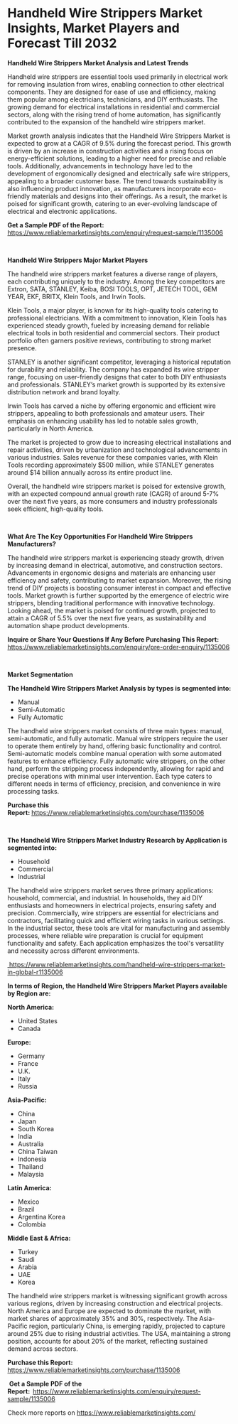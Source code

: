 <p><h1>Handheld Wire Strippers Market Insights, Market Players and Forecast Till 2032</h1></p><p><strong>Handheld Wire Strippers Market Analysis and Latest Trends</strong></p>
<p><p>Handheld wire strippers are essential tools used primarily in electrical work for removing insulation from wires, enabling connection to other electrical components. They are designed for ease of use and efficiency, making them popular among electricians, technicians, and DIY enthusiasts. The growing demand for electrical installations in residential and commercial sectors, along with the rising trend of home automation, has significantly contributed to the expansion of the handheld wire strippers market.</p><p>Market growth analysis indicates that the Handheld Wire Strippers Market is expected to grow at a CAGR of 9.5% during the forecast period. This growth is driven by an increase in construction activities and a rising focus on energy-efficient solutions, leading to a higher need for precise and reliable tools. Additionally, advancements in technology have led to the development of ergonomically designed and electrically safe wire strippers, appealing to a broader customer base. The trend towards sustainability is also influencing product innovation, as manufacturers incorporate eco-friendly materials and designs into their offerings. As a result, the market is poised for significant growth, catering to an ever-evolving landscape of electrical and electronic applications.</p></p>
<p><strong>Get a Sample PDF of the Report:&nbsp;</strong> <a href="https://www.reliablemarketinsights.com/enquiry/request-sample/1135006?utm_campaign=2287&utm_medium=2&utm_source=Github&utm_content=ia&utm_term=18022025&utm_id=handheld-wire-strippers">https://www.reliablemarketinsights.com/enquiry/request-sample/1135006</a></p>
<p>&nbsp;</p>
<p><strong>Handheld Wire Strippers Major Market Players</strong></p>
<p><p>The handheld wire strippers market features a diverse range of players, each contributing uniquely to the industry. Among the key competitors are Extron, SATA, STANLEY, Keiba, BOSI TOOLS, OPT, JETECH TOOL, GEM YEAR, EKF, BRITX, Klein Tools, and Irwin Tools.</p><p>Klein Tools, a major player, is known for its high-quality tools catering to professional electricians. With a commitment to innovation, Klein Tools has experienced steady growth, fueled by increasing demand for reliable electrical tools in both residential and commercial sectors. Their product portfolio often garners positive reviews, contributing to strong market presence.</p><p>STANLEY is another significant competitor, leveraging a historical reputation for durability and reliability. The company has expanded its wire stripper range, focusing on user-friendly designs that cater to both DIY enthusiasts and professionals. STANLEY’s market growth is supported by its extensive distribution network and brand loyalty.</p><p>Irwin Tools has carved a niche by offering ergonomic and efficient wire strippers, appealing to both professionals and amateur users. Their emphasis on enhancing usability has led to notable sales growth, particularly in North America. </p><p>The market is projected to grow due to increasing electrical installations and repair activities, driven by urbanization and technological advancements in various industries. Sales revenue for these companies varies, with Klein Tools recording approximately $500 million, while STANLEY generates around $14 billion annually across its entire product line.</p><p>Overall, the handheld wire strippers market is poised for extensive growth, with an expected compound annual growth rate (CAGR) of around 5-7% over the next five years, as more consumers and industry professionals seek efficient, high-quality tools.</p></p>
<p>&nbsp;</p>
<p><strong>What Are The Key Opportunities For Handheld Wire Strippers Manufacturers?</strong></p>
<p><p>The handheld wire strippers market is experiencing steady growth, driven by increasing demand in electrical, automotive, and construction sectors. Advancements in ergonomic designs and materials are enhancing user efficiency and safety, contributing to market expansion. Moreover, the rising trend of DIY projects is boosting consumer interest in compact and effective tools. Market growth is further supported by the emergence of electric wire strippers, blending traditional performance with innovative technology. Looking ahead, the market is poised for continued growth, projected to attain a CAGR of 5.5% over the next five years, as sustainability and automation shape product developments.</p></p>
<p><strong>Inquire or Share Your Questions If Any Before Purchasing This Report:</strong> <a href="https://www.reliablemarketinsights.com/enquiry/pre-order-enquiry/1135006?utm_campaign=2287&utm_medium=2&utm_source=Github&utm_content=ia&utm_term=18022025&utm_id=handheld-wire-strippers">https://www.reliablemarketinsights.com/enquiry/pre-order-enquiry/1135006</a></p>
<p>&nbsp;</p>
<p><strong>Market Segmentation</strong></p>
<p><strong>The Handheld Wire Strippers Market Analysis by types is segmented into:</strong></p>
<p><ul><li>Manual</li><li>Semi-Automatic</li><li>Fully Automatic</li></ul></p>
<p><p>The handheld wire strippers market consists of three main types: manual, semi-automatic, and fully automatic. Manual wire strippers require the user to operate them entirely by hand, offering basic functionality and control. Semi-automatic models combine manual operation with some automated features to enhance efficiency. Fully automatic wire strippers, on the other hand, perform the stripping process independently, allowing for rapid and precise operations with minimal user intervention. Each type caters to different needs in terms of efficiency, precision, and convenience in wire processing tasks.</p></p>
<p><strong>Purchase this Report:&nbsp;</strong><a href="https://www.reliablemarketinsights.com/purchase/1135006?utm_campaign=2287&utm_medium=2&utm_source=Github&utm_content=ia&utm_term=18022025&utm_id=handheld-wire-strippers">https://www.reliablemarketinsights.com/purchase/1135006</a></p>
<p>&nbsp;</p>
<p><strong>The Handheld Wire Strippers Market Industry Research by Application is segmented into:</strong></p>
<p><ul><li>Household</li><li>Commercial</li><li>Industrial</li></ul></p>
<p><p>The handheld wire strippers market serves three primary applications: household, commercial, and industrial. In households, they aid DIY enthusiasts and homeowners in electrical projects, ensuring safety and precision. Commercially, wire strippers are essential for electricians and contractors, facilitating quick and efficient wiring tasks in various settings. In the industrial sector, these tools are vital for manufacturing and assembly processes, where reliable wire preparation is crucial for equipment functionality and safety. Each application emphasizes the tool's versatility and necessity across different environments.</p></p>
<p><a href="https://www.reliablemarketinsights.com/handheld-wire-strippers-market-in-global-r1135006?utm_campaign=2287&utm_medium=2&utm_source=Github&utm_content=ia&utm_term=18022025&utm_id=handheld-wire-strippers">&nbsp;https://www.reliablemarketinsights.com/handheld-wire-strippers-market-in-global-r1135006</a></p>
<p><strong>In terms of Region, the Handheld Wire Strippers Market Players available by Region are:</strong></p>
<p>
    <p> <strong> North America: </strong>
        <ul>
            <li>United States</li>
            <li>Canada</li>
        </ul>
        </p> 
    <p> <strong> Europe: </strong>
        <ul>
            <li>Germany</li>
            <li>France</li>
            <li>U.K.</li>
            <li>Italy</li>
            <li>Russia</li>
        </ul>
        </p> 
    <p> <strong> Asia-Pacific: </strong>
        <ul>
            <li>China</li>
            <li>Japan</li>
            <li>South Korea</li>
            <li>India</li>
            <li>Australia</li>
            <li>China Taiwan</li>
            <li>Indonesia</li>
            <li>Thailand</li>
            <li>Malaysia</li>
        </ul>
        </p> 
    <p> <strong> Latin America: </strong>
        <ul>
            <li>Mexico</li>
            <li>Brazil</li>
            <li>Argentina Korea</li>
            <li>Colombia</li>
        </ul>
        </p> 
    <p> <strong> Middle East & Africa: </strong>
        <ul>
            <li>Turkey</li>
            <li>Saudi</li>
            <li>Arabia</li>
            <li>UAE</li>
            <li>Korea</li>
        </ul>
    </p>
    </p>
<p><p>The handheld wire strippers market is witnessing significant growth across various regions, driven by increasing construction and electrical projects. North America and Europe are expected to dominate the market, with market shares of approximately 35% and 30%, respectively. The Asia-Pacific region, particularly China, is emerging rapidly, projected to capture around 25% due to rising industrial activities. The USA, maintaining a strong position, accounts for about 20% of the market, reflecting sustained demand across sectors.</p></p>
<p><strong>Purchase this Report: </strong><a href="https://www.reliablemarketinsights.com/purchase/1135006?utm_campaign=2287&utm_medium=2&utm_source=Github&utm_content=ia&utm_term=18022025&utm_id=handheld-wire-strippers">https://www.reliablemarketinsights.com/purchase/1135006</a></p>
<p>&nbsp;<strong>Get a Sample PDF of the Report:&nbsp;&nbsp;</strong><a href="https://www.reliablemarketinsights.com/enquiry/request-sample/1135006?utm_campaign=2287&utm_medium=2&utm_source=Github&utm_content=ia&utm_term=18022025&utm_id=handheld-wire-strippers">https://www.reliablemarketinsights.com/enquiry/request-sample/1135006</a></p>
<p><strong></strong></p>
<p>Check more reports on <a href="https://www.reliablemarketinsights.com/?utm_campaign=2287&utm_medium=2&utm_source=Github&utm_content=ia&utm_term=18022025&utm_id=handheld-wire-strippers">https://www.reliablemarketinsights.com/</a></p>
